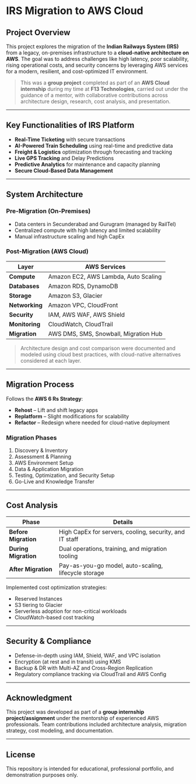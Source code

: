 # IRS Migration to AWS Cloud

## Project Overview

This project explores the migration of the **Indian Railways System (IRS)** from a legacy, on-premises infrastructure to a **cloud-native architecture on AWS**. The goal was to address challenges like high latency, poor scalability, rising operational costs, and security concerns by leveraging AWS services for a modern, resilient, and cost-optimized IT environment.

> This was a **group project** completed as part of an **AWS Cloud internship** during my time at **F13 Technologies**, carried out under the guidance of a mentor, with collaborative contributions across architecture design, research, cost analysis, and presentation.

---

## Key Functionalities of IRS Platform

- **Real-Time Ticketing** with secure transactions  
- **AI-Powered Train Scheduling** using real-time and predictive data  
- **Freight & Logistics** optimization through forecasting and tracking  
- **Live GPS Tracking** and Delay Predictions  
- **Predictive Analytics** for maintenance and capacity planning  
- **Secure Cloud-Based Data Management**  

---

## System Architecture

### Pre-Migration (On-Premises)

- Data centers in Secunderabad and Gurugram (managed by RailTel)  
- Centralized compute with high latency and limited scalability  
- Manual infrastructure scaling and high CapEx  

### Post-Migration (AWS Cloud)

| Layer | AWS Services |
|-------|---------------|
| **Compute** | Amazon EC2, AWS Lambda, Auto Scaling |
| **Databases** | Amazon RDS, DynamoDB |
| **Storage** | Amazon S3, Glacier |
| **Networking** | Amazon VPC, CloudFront |
| **Security** | IAM, AWS WAF, AWS Shield |
| **Monitoring** | CloudWatch, CloudTrail |
| **Migration** | AWS DMS, SMS, Snowball, Migration Hub |

> Architecture design and cost comparison were documented and modeled using cloud best practices, with cloud-native alternatives considered at each layer.

---

## Migration Process

Follows the **AWS 6 Rs Strategy**:
- **Rehost** – Lift and shift legacy apps  
- **Replatform** – Slight modifications for scalability  
- **Refactor** – Redesign where needed for cloud-native deployment

### Migration Phases

1. Discovery & Inventory  
2. Assessment & Planning  
3. AWS Environment Setup  
4. Data & Application Migration  
5. Testing, Optimization, and Security Setup  
6. Go-Live and Knowledge Transfer

---

## Cost Analysis

| Phase | Details |
|-------|---------|
| **Before Migration** | High CapEx for servers, cooling, security, and IT staff |
| **During Migration** | Dual operations, training, and migration tooling |
| **After Migration** | Pay-as-you-go model, auto-scaling, lifecycle storage |

Implemented cost optimization strategies:  
- Reserved Instances  
- S3 tiering to Glacier  
- Serverless adoption for non-critical workloads  
- CloudWatch-based cost tracking

---

## Security & Compliance

- Defense-in-depth using IAM, Shield, WAF, and VPC isolation  
- Encryption (at rest and in transit) using KMS  
- Backup & DR with Multi-AZ and Cross-Region Replication  
- Regulatory compliance tracking via CloudTrail and AWS Config

---

## Acknowledgment

This project was developed as part of a **group internship project/assignment** under the mentorship of experienced AWS professionals. Team contributions included architecture analysis, migration strategy, cost modeling, and documentation.

---

## License

This repository is intended for educational, professional portfolio, and demonstration purposes only.
